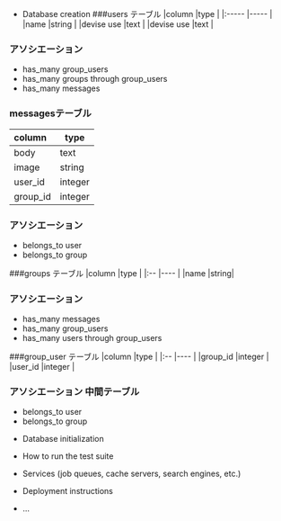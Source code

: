 
* Database creation
###users テーブル
|column               |type    |
|:-----               |-----   |
|name                 |string  |
|devise use           |text    |
|devise use           |text    |

### アソシエーション
+ has_many group_users
+ has_many groups through group_users
+ has_many messages


### messagesテーブル
|column               |type    |
|:---                 |------  |
|body                 |text    |
|image                |string  |
|user_id              |integer |
|group_id             |integer |

### アソシエーション
+ belongs_to user
+ belongs_to group


###groups テーブル
|column                |type  |
|:--                   |----  |
|name                  |string|

### アソシエーション
+ has_many messages
+ has_many group_users
+ has_many users through group_users

###group_user テーブル
|column                |type  |
|:--                   |----  |
|group_id              |integer |
|user_id               |integer |

### アソシエーション 中間テーブル
+ belongs_to user
+ belongs_to group
* Database initialization

* How to run the test suite

* Services (job queues, cache servers, search engines, etc.)

* Deployment instructions

* ...
